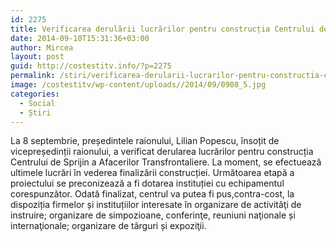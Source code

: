 ```yaml
---
id: 2275
title: Verificarea derulării lucrărilor pentru construcția Centrului de Sprijin a Afacerilor Transfrontaliere
date: 2014-09-10T15:31:36+03:00
author: Mircea
layout: post
guid: http://costestitv.info/?p=2275
permalink: /stiri/verificarea-derularii-lucrarilor-pentru-constructia-centrului-de-sprijin-a-afacerilor-transfrontaliere/
image: /costestitv/wp-content/uploads//2014/09/0908_5.jpg
categories:
  - Social
  - Știri
---
```

La 8 septembrie, președintele raionului, Lilian Popescu, însoțit de vicepreședinții raionului, a verificat derularea lucrărilor pentru construcția Centrului de Sprijin a Afacerilor Transfrontaliere. <!--more-->La moment, se efectuează ultimele lucrări în vederea finalizării construcției. Următoarea etapă a proiectului se preconizează a fi dotarea instituției cu echipamentul corespunzător. Odată finalizat, centrul va putea fi pus,contra-cost, la dispoziția firmelor și instituțiilor interesate în organizare de activităţi de instruire; organizare de simpozioane, conferinţe, reuniuni naţionale și internaţionale; organizare de târguri și expoziţii.